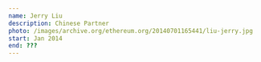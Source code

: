 ```yaml
---
name: Jerry Liu
description: Chinese Partner
photo: /images/archive.org/ethereum.org/20140701165441/liu-jerry.jpg
start: Jan 2014
end: ???
---
```


